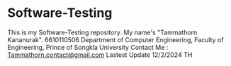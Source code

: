# Software-Testing
This is my Software-Testing repository.
My name's "Tammathorn Kananurak".
6610110506
Department of Computer Engineering, Faculty of Engineering, Prince of Songkla University
Contact Me : Tammathorn.contact@gmail.com
Lastest Update 12/2/2024 TH
